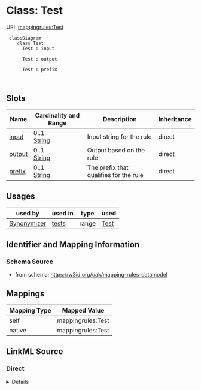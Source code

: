 # Class: Test



URI: [mappingrules:Test](https://w3id.org/oak/mapping-rules-datamodel/Test)



```{mermaid}
 classDiagram
    class Test
      Test : input
        
      Test : output
        
      Test : prefix
        
      
```




<!-- no inheritance hierarchy -->


## Slots

| Name | Cardinality and Range | Description | Inheritance |
| ---  | --- | --- | --- |
| [input](input.md) | 0..1 <br/> [String](String.md) | Input string for the rule | direct |
| [output](output.md) | 0..1 <br/> [String](String.md) | Output based on the rule | direct |
| [prefix](prefix.md) | 0..1 <br/> [String](String.md) | The prefix that qualifies for the rule | direct |





## Usages

| used by | used in | type | used |
| ---  | --- | --- | --- |
| [Synonymizer](Synonymizer.md) | [tests](tests.md) | range | [Test](Test.md) |






## Identifier and Mapping Information







### Schema Source


* from schema: https://w3id.org/oak/mapping-rules-datamodel





## Mappings

| Mapping Type | Mapped Value |
| ---  | ---  |
| self | mappingrules:Test |
| native | mappingrules:Test |





## LinkML Source

<!-- TODO: investigate https://stackoverflow.com/questions/37606292/how-to-create-tabbed-code-blocks-in-mkdocs-or-sphinx -->

### Direct

<details>
```yaml
name: Test
from_schema: https://w3id.org/oak/mapping-rules-datamodel
rank: 1000
attributes:
  input:
    name: input
    description: Input string for the rule.
    from_schema: https://w3id.org/oak/mapping-rules-datamodel
    rank: 1000
  output:
    name: output
    description: Output based on the rule.
    from_schema: https://w3id.org/oak/mapping-rules-datamodel
    rank: 1000
  prefix:
    name: prefix
    description: The prefix that qualifies for the rule.
    from_schema: https://w3id.org/oak/mapping-rules-datamodel

```
</details>

### Induced

<details>
```yaml
name: Test
from_schema: https://w3id.org/oak/mapping-rules-datamodel
rank: 1000
attributes:
  input:
    name: input
    description: Input string for the rule.
    from_schema: https://w3id.org/oak/mapping-rules-datamodel
    rank: 1000
    alias: input
    owner: Test
    domain_of:
    - Test
    range: string
  output:
    name: output
    description: Output based on the rule.
    from_schema: https://w3id.org/oak/mapping-rules-datamodel
    rank: 1000
    alias: output
    owner: Test
    domain_of:
    - Test
    range: string
  prefix:
    name: prefix
    description: The prefix that qualifies for the rule.
    from_schema: https://w3id.org/oak/mapping-rules-datamodel
    alias: prefix
    owner: Test
    domain_of:
    - Synonymizer
    - Test
    range: string

```
</details>